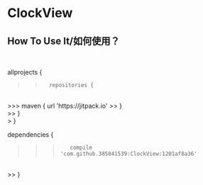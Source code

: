 
# ClockView


## How To Use It/如何使用？
</br>

allprojects {
</br>
>>		 repositories {
</br>
>>>		  	maven { url 'https://jitpack.io' 
>>     }
</br>
>>		  }
</br>
>    	}
</br>
  
  dependencies {
  </br>
>>>	       compile 'com.github.385841539:ClockView:1201af8a36'
</br>
>>	  }

